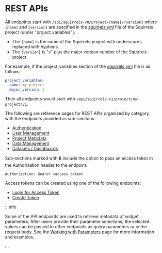 # REST APIs

All endpoints start with `/api/squirrels-v0/project/{name}/{version}` where `{name}` and `{version}` are specified in the [squirrels.yml] file of the Squirrels project (under "project_variables").
- The `{name}` is the name of the Squirrels project with underscores replaced with hyphens.
- The `{version}` is "v" plus the major version number of the Squirrels project.

For example, if the project_variables section of the [squirrels.yml] file is as follows:

```yaml
project_variables:
  name: my_project
  major_version: 1
```

Then all endpoints would start with `/api/squirrels-v1/project/my-project/v1`.

The following are reference pages for REST APIs organized by category, with the endpoints provided as sub-sections:
- [Authentication](./rest/authentication)
- [User Management](./rest/user-management)
- [Project Metadata](./rest/project-metadata)
- [Data Management](./rest/data-management)
- [Datasets / Dashboards](./rest/datasets-dashboards)

Sub-sections marked with 🔒 include the option to pass an access token in the Authorization header to the endpoint:

```
Authorization: Bearer <access_token>
```

Access tokens can be created using one of the following endpoints:
- [Login for Access Token](./rest/authentication#login-for-access-token)
- [Create Token](./rest/authentication#create-token-)

:::info

Some of the API endpoints are used to retrieve metadata of widget parameters. After users provide their parameter selections, the selected values can be passed to other endpoints as query parameters or in the request body. See the [Working with Parameters](./rest/parameters) page for more information and examples.

:::


[squirrels.yml]: ../docs/concepts/squirrels-yml

